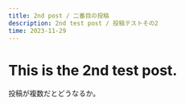 ```yaml
---
title: 2nd post / 二番目の投稿
description: 2nd test post / 投稿テストその2
time: 2023-11-29
---
```

# This is the 2nd test post.
投稿が複数だとどうなるか。
